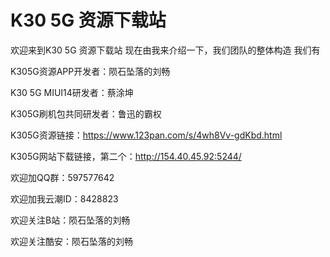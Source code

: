 # K30 5G 资源下载站
欢迎来到K30 5G 资源下载站
现在由我来介绍一下，我们团队的整体构造
我们有


K305G资源APP开发者：陨石坠落的刘畅


K30 5G MIUI14研发者：蔡涂坤


K305G刷机包共同研发者：鲁迅的霸权



K305G资源链接：https://www.123pan.com/s/4wh8Vv-gdKbd.html

K305G网站下载链接，第二个：http://154.40.45.92:5244/

欢迎加QQ群：597577642

欢迎加我云潮ID：8428823

欢迎关注B站：陨石坠落的刘畅

欢迎关注酷安：陨石坠落的刘畅
